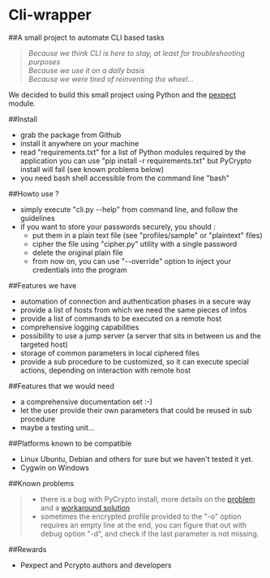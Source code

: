 # Cli-wrapper 
##A small project to automate CLI based tasks

>_Because we think CLI is here to stay, at least for troubleshooting purposes_  
>_Because we use it on a daily basis_  
>_Because we were tired of reinventing the wheel..._  

We decided to build this small project using Python and the [pexpect](https://pexpect.readthedocs.org/en/stable/) module. 

##Install
- grab the package from Github
- install it anywhere on your machine
- read "requirements.txt" for a list of Python modules required by the application
  you can use "pip install -r requirements.txt" but PyCrypto install will fail (see known problems below)
- you need bash shell accessible from the command line "bash"

##Howto use ?
- simply execute "cli.py --help" from command line, and follow the guidelines
- if you want to store your passwords securely, you should : 
  - put them in a plain text file (see "profiles/sample" or "plaintext" files)
  - cipher the file using "cipher.py" utility with a single password
  - delete the original plain file
  - from now on, you can use "--override" option to inject your credentials into the program

##Features we have
- automation of connection and authentication phases in a secure way
- provide a list of hosts from which we need the same pieces of infos
- provide a list of commands to be executed on a remote host
- comprehensive logging capabilities
- possibility to use a jump server (a server that sits in between us and the targeted host)
- storage of common parameters in local ciphered files
- provide a sub procedure to be customized, so it can execute special actions, depending on interaction with remote host 

##Features that we would need
- a comprehensive documentation set :-)
- let the user provide their own parameters that could be reused in sub procedure
- maybe a testing unit...

##Platforms known to be compatible
- Linux Ubuntu, Debian and others for sure but we haven't tested it yet. 
- Cygwin on Windows

##Known problems
>- there is a bug with PyCrypto install, more details on the [problem](https://github.com/dlitz/pycrypto/issues/108) and a [workaround solution](https://github.com/tootedom/related/blob/master/provisioning/ansible-playground/README.md)
>- sometimes the encrypted profile provided to the "-o" option requires an empty line at the end, 
>  you can figure that out with debug option "-d", and check if the last parameter is not missing.  

##Rewards
- Pexpect and Pcrypto authors and developers
